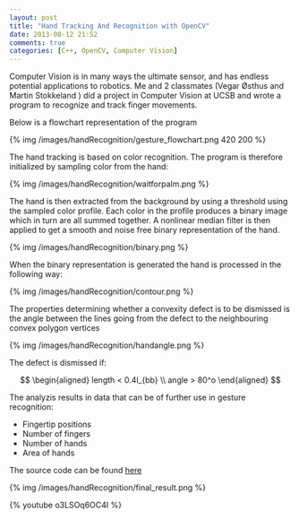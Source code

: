 ```yaml
---
layout: post
title: "Hand Tracking And Recognition with OpenCV"
date: 2013-08-12 21:52
comments: true
categories: [C++, OpenCV, Computer Vision] 
---
```


Computer Vision is in many ways the ultimate sensor, and has endless potential applications to robotics. Me and 2 classmates (Vegar Østhus and Martin Stokkeland ) did a project in Computer Vision at UCSB and wrote a program to recognize and track finger movements.

<!-- more --> 

Below is a flowchart representation of the program


{% img /images/handRecognition/gesture_flowchart.png 420 200  %}


The hand tracking is based on color recognition. The program is therefore initialized by sampling color from the hand:


{% img /images/handRecognition/waitforpalm.png  %}


The hand is then extracted from the background by using a threshold using the sampled color profile.
Each color in the profile produces a binary image which in turn are all summed together. A nonlinear median filter is then applied to get a smooth and noise free binary representation of the hand. 


{% img /images/handRecognition/binary.png  %}


When the binary representation is generated the hand is processed in the following way:


{% img /images/handRecognition/contour.png  %}

The properties determining whether  a convexity defect is to be dismissed is the angle between the lines going 	from the defect to the neighbouring convex polygon vertices



{% img /images/handRecognition/handangle.png  %}


The defect is dismissed if:

$$
\begin{aligned}
length < 0.4l_{bb} \\
angle > 80^o
\end{aligned}
$$

The analyzis results in data that can be of further use in gesture recognition:

+ Fingertip positions 
+ Number of fingers 
+ Number of hands  
+ Area of hands 

The source code can be found [here](https://github.com/simena86/handDetectionCV )

{% img /images/handRecognition/final_result.png  %}


{% youtube  o3LSOq6OC4I %}
